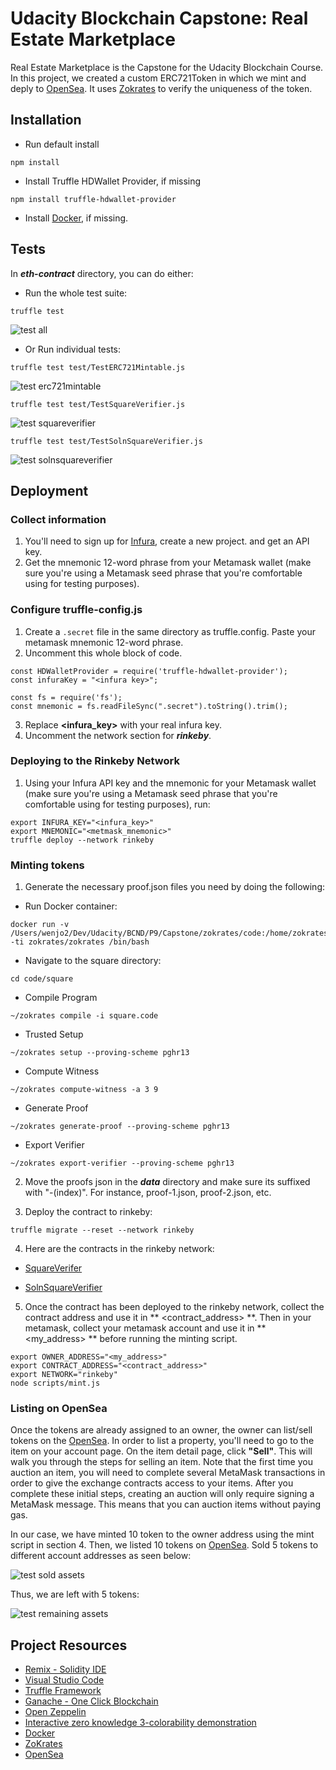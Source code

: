 # Udacity Blockchain Capstone: Real Estate Marketplace

Real Estate Marketplace is the Capstone for the Udacity Blockchain Course. In this project, we created a custom ERC721Token in which we mint and deply to [OpenSea](https://opensea.io/). It uses [Zokrates](https://github.com/Zokrates/ZoKrates) to verify the uniqueness of the token.

## Installation

- Run default install
```
npm install
```

- Install Truffle HDWallet Provider, if missing
```
npm install truffle-hdwallet-provider
```

- Install [Docker](https://docs.docker.com/install/), if missing. 

## Tests

In ***eth-contract*** directory, you can do either:

* Run the whole test suite: 

```truffle test```

![test all](images/test-all.png)

* Or Run individual tests:

```truffle test test/TestERC721Mintable.js```

![test erc721mintable](images/test-erc721mintable.png)

```truffle test test/TestSquareVerifier.js```

![test squareverifier](images/test-squareverifier.png)

```truffle test test/TestSolnSquareVerifier.js```

![test solnsquareverifier](images/test-solnsquareverifier.png)


## Deployment

### Collect information
1. You'll need to sign up for [Infura](https://infura.io/), create a new project. and get an API key.
2. Get the mnemonic 12-word phrase from your Metamask wallet (make sure you're using a Metamask seed phrase that you're comfortable using for testing purposes).

### Configure truffle-config.js
1. Create a ```.secret``` file in the same directory as truffle.config. Paste your metamask mnemonic 12-word phrase.
2. Uncomment this whole block of code.
```
const HDWalletProvider = require('truffle-hdwallet-provider');
const infuraKey = "<infura key>";

const fs = require('fs');
const mnemonic = fs.readFileSync(".secret").toString().trim();
```
3. Replace **<infura_key>** with your real infura key.
4. Uncomment the network section for ***rinkeby***.

### Deploying to the Rinkeby Network
1. Using your Infura API key and the mnemonic for your Metamask wallet (make sure you're using a Metamask seed phrase that you're comfortable using for testing purposes), run:

```
export INFURA_KEY="<infura_key>"
export MNEMONIC="<metmask_mnemonic>"
truffle deploy --network rinkeby
```
### Minting tokens
1. Generate the necessary proof.json files you need by doing the following:

- Run Docker container:
```
docker run -v /Users/wenjo2/Dev/Udacity/BCND/P9/Capstone/zokrates/code:/home/zokrates/code -ti zokrates/zokrates /bin/bash
```

- Navigate to the square directory:
```
cd code/square
```

- Compile Program
```
~/zokrates compile -i square.code
```

- Trusted Setup
```
~/zokrates setup --proving-scheme pghr13
```

- Compute Witness
```
~/zokrates compute-witness -a 3 9
```

- Generate Proof
```
~/zokrates generate-proof --proving-scheme pghr13
```

- Export Verifier
```
~/zokrates export-verifier --proving-scheme pghr13
```

2. Move the proofs json in the ***data*** directory and make sure its suffixed with "-(index)". For instance, proof-1.json, proof-2.json, etc.

3. Deploy the contract to rinkeby:

```
truffle migrate --reset --network rinkeby
```

4. Here are the contracts in the rinkeby network:

- [SquareVerifer](https://rinkeby.etherscan.io/address/0x755210c2696e0e69e76df7bc88f0ddce268a06ac)

- [SolnSquareVerifier](https://rinkeby.etherscan.io/address/0xb25377d851fda8ebb73c6b87a3bca3aa6f2a44a6)


5. Once the contract has been deployed to the rinkeby network, collect the contract address and use it in ** <contract_address> **. Then in your metamask, collect your metamask account and use it in ** <my_address> ** before running the minting script.

```
export OWNER_ADDRESS="<my_address>"
export CONTRACT_ADDRESS="<contract_address>"
export NETWORK="rinkeby"
node scripts/mint.js
```

### Listing on OpenSea

Once the tokens are already assigned to an owner, the owner can list/sell tokens on the [OpenSea](https://opensea.io/). In order to list a property, you'll need to go to the item on your account page. On the item detail page, click **"Sell"**. This will walk you through the steps for selling an item. Note that the first time you auction an item, you will need to complete several MetaMask transactions in order to give the exchange contracts access to your items. After you complete these initial steps, creating an auction will only require signing a MetaMask message. This means that you can auction items without paying gas.

In our case, we have minted 10 token to the owner address using the mint script in section 4. Then, we listed 10 tokens on [OpenSea](https://opensea.io/). Sold 5 tokens to different account addresses as seen below:

![test sold assets](images/sold-assets.png)


Thus, we are left with 5 tokens:

![test remaining assets](images/remaining-assets.png)

## Project Resources


* [Remix - Solidity IDE](https://remix.ethereum.org/)
* [Visual Studio Code](https://code.visualstudio.com/)
* [Truffle Framework](https://truffleframework.com/)
* [Ganache - One Click Blockchain](https://truffleframework.com/ganache)
* [Open Zeppelin ](https://openzeppelin.org/)
* [Interactive zero knowledge 3-colorability demonstration](http://web.mit.edu/~ezyang/Public/graph/svg.html)
* [Docker](https://docs.docker.com/install/)
* [ZoKrates](https://github.com/Zokrates/ZoKrates)
* [OpenSea](https://opensea.io/)
